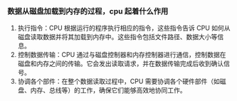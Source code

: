 ### 数据从磁盘加载到内存的过程，cpu 起着什么作用
1. 执行指令：CPU 根据运行的程序执行相应的指令，这些指令告诉 CPU 如何从磁盘读取数据并将其加载到内存中。这些指令包括文件路径、数据大小等信息。
2. 控制数据传输：CPU 通过与磁盘控制器和内存控制器进行通信，控制数据在磁盘和内存之间的传输。它会发出读取请求，并在数据传输完成后收到确认信号。
3. 协调各个部件：在整个数据读取过程中，CPU 需要协调各个硬件部件（如磁盘、内存、总线等）的工作，确保它们能够高效地协同工作。
